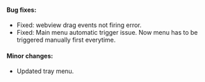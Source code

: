 #### Bug fixes:
* Fixed: webview drag events not firing error.
* Fixed: Main menu automatic trigger issue. Now menu has to be triggered manually first everytime.

#### Minor changes:
* Updated tray menu.